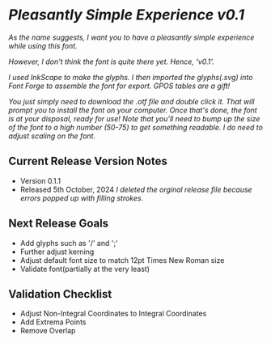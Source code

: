 # *Pleasantly Simple Experience v0.1*

*As the name suggests, I want you to have a pleasantly simple experience while using this font.*

*However, I don't think the font is quite there yet. Hence, 'v0.1'.*

*I used InkScape to make the glyphs. I then imported the glyphs(.svg) into Font Forge to assemble the font for export.
GPOS tables are a gift!*

*You just simply need to download the .otf file and double click it.*
*That will prompt you to install the font on your computer. Once that's done, the font is at your disposal, ready for use!*
*Note that you'll need to bump up the size of the font to a high number (50-75) to get something readable. I do need to adjust scaling on the font.*

## Current Release Version Notes
 - Version 0.1.1
 - Released 5th October, 2024
*I deleted the orginal release file because errors popped up with filling strokes.*

## Next Release Goals
 - Add glyphs such as '/' and ';'
 - Further adjust kerning
 - Adjust default font size to match 12pt Times New Roman size
 - Validate font(partially at the very least)

## Validation Checklist
 - Adjust Non-Integral Coordinates to Integral Coordinates
 - Add Extrema Points
 - Remove Overlap
